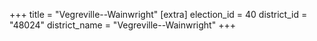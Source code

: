 +++
title = "Vegreville--Wainwright"
[extra]
election_id = 40
district_id = "48024"
district_name = "Vegreville--Wainwright"
+++
